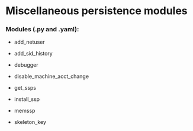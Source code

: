 # Miscellaneous persistence modules

### Modules (.py and .yaml):

 - add_netuser

 - add_sid_history

 - debugger

 - disable_machine_acct_change

 - get_ssps

 - install_ssp

 - memssp

 - skeleton_key
